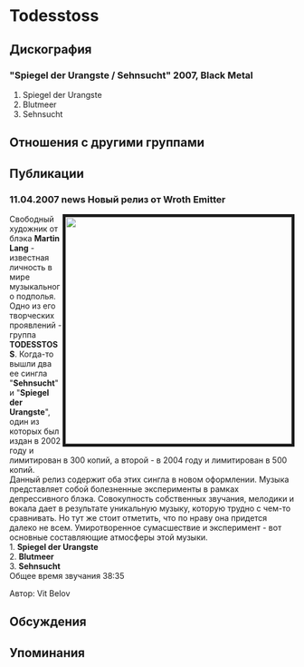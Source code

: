 # Todesstoss



## Дискография

### "Spiegel der Urangste / Sehnsucht" 2007, Black Metal

1. Spiegel der Urangste
2. Blutmeer
3. Sehnsucht


## Отношения с другими группами


## Публикации

### 11.04.2007 news Новый релиз от Wroth Emitter

<P><IMG height=400 alt="" hspace=0 src="/images/news_rus/2007.04/11542.gif" width=400 align=right border=5>Свободный художник от блэка <STRONG>Martin Lang</STRONG> - известная личность в мире музыкального подполья. Одно из его творческих проявлений - группа <STRONG>TODESSTOSS</STRONG>. Когда-то вышли два ее сингла "<STRONG>Sehnsucht</STRONG>" и "<STRONG>Spiegel der Urangste</STRONG>", один из которых был издан в 2002 году и лимитирован в 300 копий, а второй - в 2004 году и лимитирован в 500 копий.<BR>Данный релиз содержит оба этих сингла в новом оформлении. Музыка представляет собой болезненные эксперименты в рамках депрессивного блэка. Совокупность собственных звучания, мелодики и вокала дает в результате уникальную музыку, которую трудно с чем-то сравнивать. Но тут же стоит отметить, что по нраву она придется далеко не всем. Умиротворенное сумасшествие и эксперимент - вот основные составляющие атмосферы этой музыки.<BR>1. <STRONG>Spiegel der Urangste<BR></STRONG>2. <STRONG>Blutmeer<BR></STRONG>3. <STRONG>Sehnsucht<BR></STRONG>Общее время звучания 38:35</P>
Автор: Vit Belov


## Обсуждения


## Упоминания

